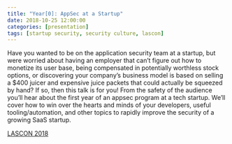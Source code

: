 ```yaml
---
title: "Year[0]: AppSec at a Startup"
date: 2018-10-25 12:00:00
categories: [presentation]
tags: [startup security, security culture, lascon]
---
```


Have you wanted to be on the application security team at a startup, but were worried about having an employer that can’t figure out how to monetize its user base, being compensated in potentially worthless stock options, or discovering your company’s business model is based on selling a $400 juicer and expensive juice packets that could actually be squeezed by hand? If so, then this talk is for you! From the safety of the audience you’ll hear about the first year of an appsec program at a tech startup. We’ll cover how to win over the hearts and minds of your developers, useful tooling/automation, and other topics to rapidly improve the security of a growing SaaS startup.

[LASCON 2018](https://www.youtube.com/watch?v=ImJqBX0OXew)
